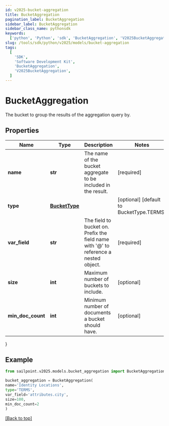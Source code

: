 ```yaml
---
id: v2025-bucket-aggregation
title: BucketAggregation
pagination_label: BucketAggregation
sidebar_label: BucketAggregation
sidebar_class_name: pythonsdk
keywords:
  ['python', 'Python', 'sdk', 'BucketAggregation', 'V2025BucketAggregation']
slug: /tools/sdk/python/v2025/models/bucket-aggregation
tags:
  [
    'SDK',
    'Software Development Kit',
    'BucketAggregation',
    'V2025BucketAggregation',
  ]
---
```


# BucketAggregation

The bucket to group the results of the aggregation query by.

## Properties

| Name | Type | Description | Notes |
| --- | --- | --- | --- |
| **name** | **str** | The name of the bucket aggregate to be included in the result. | [required] |
| **type** | [**BucketType**](bucket-type) |  | [optional] [default to BucketType.TERMS] |
| **var_field** | **str** | The field to bucket on. Prefix the field name with '@' to reference a nested object. | [required] |
| **size** | **int** | Maximum number of buckets to include. | [optional] |
| **min_doc_count** | **int** | Minimum number of documents a bucket should have. | [optional] |

}

## Example

```python
from sailpoint.v2025.models.bucket_aggregation import BucketAggregation

bucket_aggregation = BucketAggregation(
name='Identity Locations',
type='TERMS',
var_field='attributes.city',
size=100,
min_doc_count=2
)

```

[[Back to top]](#)
